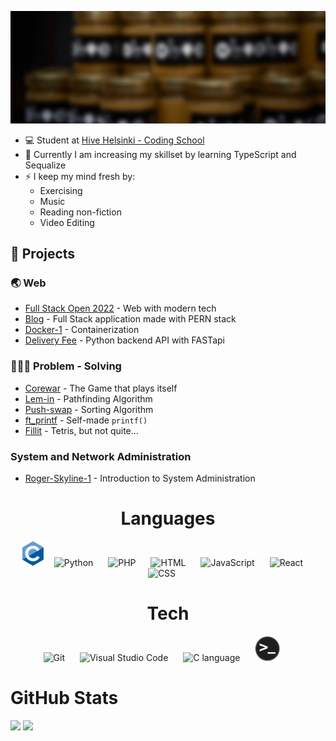 
<img src="./pic/banner.gif"></img>
<!-- <h1 align="center">Hey you, my name is Henri! 👋
 <a href="https://www.linkedin.com/in/henri-maronen-60a242227/"><img src="https://camo.githubusercontent.com/c8a9c5b414cd812ad6a97a46c29af67239ddaeae08c41724ff7d945fb4c047e5/68747470733a2f2f6564656e742e6769746875622e696f2f537570657254696e7949636f6e732f696d616765732f7376672f6c696e6b6564696e2e737667" align="right" width="40px"">
 </h1> -->

* 💻 Student at [Hive Helsinki - Coding School](https://www.hive.fi/en/)
* 🌱 Currently I am increasing my skillset by learning TypeScript and Sequalize
* ⚡️ I keep my mind fresh by:
	* Exercising
	* Music
	* Reading non-fiction
	* Video Editing
    
<!-- <p align="center" >💻 I'm currently student at a Coding School <a href="https://www.hive.fi/en/"> Hive Helsinki</a>.</p> -->

<!-- <p align="center">🐜 Check out my most recent project <a href="https://github.com/HenronenGIT/lem-in">lem-in - Pathfinding Algorithm</a></p> -->
## 🔨 Projects
<!-- <h1 align="center">🔨 Projects that I have done:</h1> -->
 
### 🌏 Web 

- [Full Stack Open 2022](https://github.com/HenronenGIT/fullstackopen_2022) - Web with modern tech
- [Blog](https://github.com/HenronenGIT/slush-assignment) - Full Stack application made with PERN stack
- [Docker-1](https://github.com/HenronenGIT/Docker-1) - Containerization
- [Delivery Fee](https://github.com/HenronenGIT/wolt-pre-assignment-backend) - Python backend API with FASTapi

### 🧑🏽‍💻 Problem - Solving

- [Corewar](https://github.com/HenronenGIT/corewar) - The Game that plays itself
- [Lem-in](https://github.com/HenronenGIT/lem-in) - Pathfinding Algorithm
- [Push-swap](https://github.com/HenronenGIT/Push_swap) - Sorting Algorithm
- [ft_printf](https://github.com/HenronenGIT/ft_printf) - Self-made `printf()`
- [Fillit](https://github.com/HenronenGIT/Fillit) - Tetris, but not quite...

### System and Network Administration

* [Roger-Skyline-1](https://github.com/HenronenGIT/roger-skyline-1) - Introduction to System Administration

<!-- ### Languages -->

<!-- - <a href="https://github.com/HenronenGIT/Fillit">Fillit</a> -->
 <!-- <h3 align="center">⎔ Web Development ⎔</h3> -->
  <!-- <h4 align="center">
   <a href="https://github.com/HenronenGIT/fullstackopen_2022">Full Stack Open 2022</a> • -->
   <!-- <a href="https://github.com/HenronenGIT/Docker-1">Docker-1</a>
 </h4> -->

 <!-- <h3 align="center">⎔ Algorithm Projects ⎔</h3>
 <h4 align="center">
  <a href="https://github.com/HenronenGIT/corewar">Corewar</a> •
  <a href="https://github.com/HenronenGIT/lem-in">Lem-in</a> •
  <a href="https://github.com/HenronenGIT/Push_swap">Push-swap</a> •
  <a href="https://github.com/HenronenGIT/ft_printf">ft_printf</a> •
  <a href="https://github.com/HenronenGIT/Fillit">Fillit</a>
 </h4> -->

<!-- <h3 align="center">⎔ System and Network Administration ⎔</h3> -->
<!-- <h4 align="center"> -->
   <!-- <a href="https://github.com/HenronenGIT/roger-skyline-1">Roger-Skyline-1</a> -->
 </h4>
 <!-- <div align="center" text-align="center"> -->
 
<h1 align="center">Languages</h1>
<div align="center" style="display: inline_block">
 <img  alt="C language" width="40x" src="https://raw.githubusercontent.com/devicons/devicon/master/icons/c/c-original.svg" style="padding-right:10px;">
<img  alt="Python" width="40px"src="https://camo.githubusercontent.com/aa96ee3a3352c9c3c2161d3e95698d0885a277ab85d617fe77912627d37a3959/68747470733a2f2f6564656e742e6769746875622e696f2f537570657254696e7949636f6e732f696d616765732f7376672f707974686f6e2e737667" style="padding-right:20px;">
 <img  alt="PHP" width="40px"src="https://camo.githubusercontent.com/b71df4fcf19980b56b49c963638df23b5d1d2b9e9e487548649651f2f3e1d603/68747470733a2f2f6564656e742e6769746875622e696f2f537570657254696e7949636f6e732f696d616765732f7376672f7068702e737667" style="padding-right:20px;">
<img  alt="HTML" width="40px"src="https://camo.githubusercontent.com/9496882abd182958bcea4238ab44f7eb8928d7a4144c150f18f6c55ceb9b4490/68747470733a2f2f6564656e742e6769746875622e696f2f537570657254696e7949636f6e732f696d616765732f7376672f6a6176617363726970742e737667" style="padding-right:20px;">
 <img  alt="JavaScript" width="40px"src="https://camo.githubusercontent.com/72e5df59529a42423d671ba4c02bfb327d917517bfff18595c5e5dc17a5abece/68747470733a2f2f6564656e742e6769746875622e696f2f537570657254696e7949636f6e732f696d616765732f7376672f68746d6c352e737667" style="padding-right:20px;">
<img alt="React" width="40px"src="https://camo.githubusercontent.com/98ce3f27aec475c03ad0441a7d4092f6b956814c7adc7f0049689dccedb82f1d/68747470733a2f2f6564656e742e6769746875622e696f2f537570657254696e7949636f6e732f696d616765732f7376672f72656163742e737667" style="padding-right:20px;">
 <img alt="CSS" width="40px"src="https://camo.githubusercontent.com/b788527f604d8e727fcc90d721984125bced85c8a1c9f8da69c6c4a3e51df3c5/68747470733a2f2f6564656e742e6769746875622e696f2f537570657254696e7949636f6e732f696d616765732f7376672f637373332e737667" style="padding-right:20px;">
 
 <h1 align="center">Tech</h1>
 <img  alt="Git" width="40px"src="https://camo.githubusercontent.com/a7628672dbfd8720309680580dbfe8aff1d12a1bb2397b5c36cd10a56e08adf7/68747470733a2f2f6564656e742e6769746875622e696f2f537570657254696e7949636f6e732f696d616765732f7376672f6769742e737667" style="padding-right:20px;"> 
<img alt="Visual Studio Code" width="40px" src="https://camo.githubusercontent.com/3913c59c7057f9c9a7f79d63c9753930e69790c8f90fbb375a78686e96165d29/68747470733a2f2f6564656e742e6769746875622e696f2f537570657254696e7949636f6e732f696d616765732f7376672f76697375616c73747564696f636f64652e737667" style="padding-right:20px;">
<img  alt="C language" width="40x" src="https://camo.githubusercontent.com/b9279edfece526123a96af67ea002acdd47e84e5ad05126faa08ab3332f8a9ef/68747470733a2f2f6564656e742e6769746875622e696f2f537570657254696e7949636f6e732f696d616765732f7376672f646f636b65722e737667" style="padding-right:20px;">
<img alt="Terminal" width="40px"src="https://raw.githubusercontent.com/github/explore/80688e429a7d4ef2fca1e82350fe8e3517d3494d/topics/terminal/terminal.png" style="padding-right:20px;">
</div>
 
<h1> GitHub Stats</h1>
<div>
<img src="https://github-readme-stats.vercel.app/api?username=HenronenGIT&show_icons=true&theme=tokyonight" width="40%">
<img src="https://github-readme-stats.vercel.app/api/top-langs/?username=HenronenGit&layout=compact&theme=tokyonight" width="35.5%">
</div>

